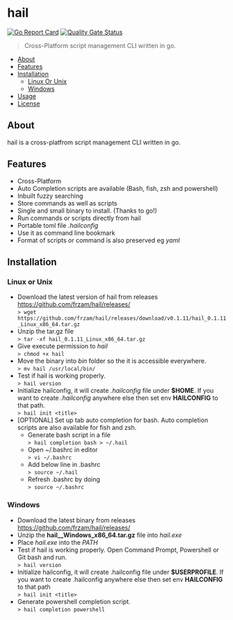# hail
[![Go Report Card](https://goreportcard.com/badge/github.com/frzam/hail)](https://goreportcard.com/report/github.com/frzam/hail)
[![Quality Gate Status](https://sonarcloud.io/api/project_badges/measure?project=frzam_hail&metric=alert_status)](https://sonarcloud.io/dashboard?id=frzam_hail)
> Cross-Platform script management CLI written in go.

* [About](#about)
* [Features](#features)
* [Installation](#installation)
    * [Linux Or Unix](#linux-or-unix)
    * [Windows](#windows)
*  [Usage](#usage)
*  [License](#license)

## About
hail is a cross-platfrom script management CLI written in go. 

## Features
* Cross-Platform 
* Auto Completion scripts are available (Bash, fish, zsh and powershell)
* Inbuilt fuzzy searching
* Store commands as well as scripts
* Single and small binary to install. (Thanks to go!)
* Run commands or scripts directly from hail
* Portable toml file *.hailconfig*
* Use it as command line bookmark
* Format of scripts or command is also preserved eg *yaml* 

## Installation
### Linux or Unix
* Download the latest version of hail from releases https://github.com/frzam/hail/releases/<br>
    ```> wget https://github.com/frzam/hail/releases/download/v0.1.11/hail_0.1.11_Linux_x86_64.tar.gz```
* Unzip the tar.gz file <br>
    ```> tar -xf hail_0.1.11_Linux_x86_64.tar.gz```    
* Give execute permission to *hail*<br>
    ```> chmod +x hail```    
* Move the binary into *bin* folder so the it is accessible everywhere.<br>
    ```> mv hail /usr/local/bin/```
* Test if hail is working properly.<br>
    ```> hail version```
* Initialize hailconfig, it will create *.hailconfig* file under **$HOME**. If you want to create *.hailconfig* anywhere else then set env **HAILCONFIG** to that path.<br>
    ```> hail init <title>```
* [OPTIONAL] Set up tab auto completion for bash. Auto completion scripts are also available for fish and zsh.
    * Generate bash script in a file<br>
      ```> hail completion bash > ~/.hail```
    * Open ~/.bashrc in editor<br>
        ```> vi ~/.bashrc```
    * Add below line in .bashrc<br>
       ```> source ~/.hail```
     * Refresh .bashrc by doing<br>
        ```> source ~/.bashrc```  

### Windows
* Download the latest binary from releases https://github.com/frzam/hail/releases/ 
* Unzip the **hail__Windows_x86_64.tar.gz** file into *hail.exe*
* Place *hail.exe* into the *PATH*
* Test if hail is working properly. Open Command Prompt, Powershell or Git bash and run.<br>
    ```> hail version```
* Initialize hailconfig, it will create .hailconfig file under **$USERPROFILE**. If you want to create .hailconfig anywhere else then set env **HAILCONFIG** to that path<br>    ```> hail init <title>```
* Generate powershell completion script.<br>
```> hail completion powershell```